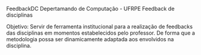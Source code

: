 FeedbackDC
Depertamando de Computação - UFRPE
Feedback de disciplinas

Objetivo: Servir de ferramenta institucional para a realização de feedbacks das disciplinas em momentos estabelecidos pelo professor.
De forma que a metodologia possa ser dinamicamente adaptada aos envolvidos na disciplina.
